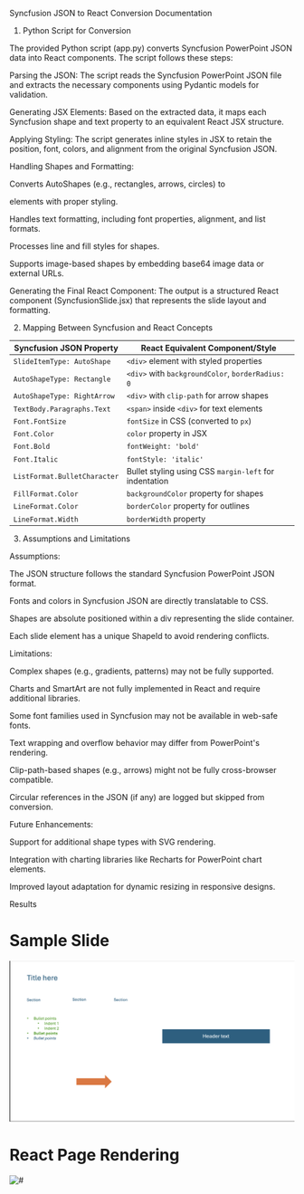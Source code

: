 Syncfusion JSON to React Conversion Documentation

1. Python Script for Conversion

The provided Python script (app.py) converts Syncfusion PowerPoint JSON data into React components. The script follows these steps:

Parsing the JSON: The script reads the Syncfusion PowerPoint JSON file and extracts the necessary components using Pydantic models for validation.

Generating JSX Elements: Based on the extracted data, it maps each Syncfusion shape and text property to an equivalent React JSX structure.

Applying Styling: The script generates inline styles in JSX to retain the position, font, colors, and alignment from the original Syncfusion JSON.

Handling Shapes and Formatting:

Converts AutoShapes (e.g., rectangles, arrows, circles) to <div> elements with proper styling.

Handles text formatting, including font properties, alignment, and list formats.

Processes line and fill styles for shapes.

Supports image-based shapes by embedding base64 image data or external URLs.

Generating the Final React Component: The output is a structured React component (SyncfusionSlide.jsx) that represents the slide layout and formatting.

2. Mapping Between Syncfusion and React Concepts

| Syncfusion JSON Property       | React Equivalent Component/Style |
|--------------------------------|----------------------------------|
| `SlideItemType: AutoShape`     | `<div>` element with styled properties |
| `AutoShapeType: Rectangle`     | `<div>` with `backgroundColor`, `borderRadius: 0` |
| `AutoShapeType: RightArrow`    | `<div>` with `clip-path` for arrow shapes |
| `TextBody.Paragraphs.Text`     | `<span>` inside `<div>` for text elements |
| `Font.FontSize`                | `fontSize` in CSS (converted to `px`) |
| `Font.Color`                   | `color` property in JSX |
| `Font.Bold`                    | `fontWeight: 'bold'` |
| `Font.Italic`                  | `fontStyle: 'italic'` |
| `ListFormat.BulletCharacter`   | Bullet styling using CSS `margin-left` for indentation |
| `FillFormat.Color`             | `backgroundColor` property for shapes |
| `LineFormat.Color`             | `borderColor` property for outlines |
| `LineFormat.Width`             | `borderWidth` property |


3. Assumptions and Limitations

Assumptions:

The JSON structure follows the standard Syncfusion PowerPoint JSON format.

Fonts and colors in Syncfusion JSON are directly translatable to CSS.

Shapes are absolute positioned within a div representing the slide container.

Each slide element has a unique ShapeId to avoid rendering conflicts.

Limitations:

Complex shapes (e.g., gradients, patterns) may not be fully supported.

Charts and SmartArt are not fully implemented in React and require additional libraries.

Some font families used in Syncfusion may not be available in web-safe fonts.

Text wrapping and overflow behavior may differ from PowerPoint's rendering.

Clip-path-based shapes (e.g., arrows) might not be fully cross-browser compatible.

Circular references in the JSON (if any) are logged but skipped from conversion.

Future Enhancements:

Support for additional shape types with SVG rendering.

Integration with charting libraries like Recharts for PowerPoint chart elements.

Improved layout adaptation for dynamic resizing in responsive designs.

Results

# Sample Slide

![alt text](image.png)

# React Page Rendering

![#](<Screenshot 2025-03-10 at 5.29.44 PM.png>)